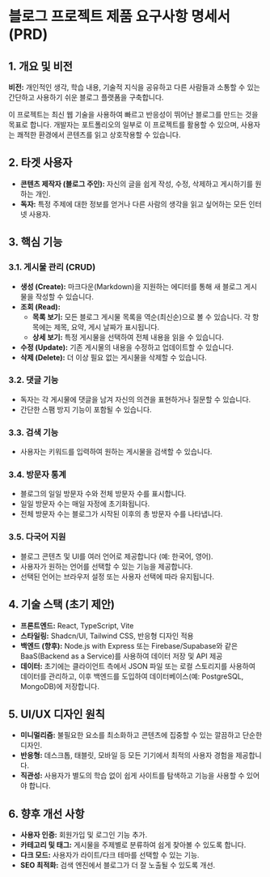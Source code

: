# 블로그 프로젝트 제품 요구사항 명세서 (PRD)

## 1. 개요 및 비전

**비전:** 개인적인 생각, 학습 내용, 기술적 지식을 공유하고 다른 사람들과 소통할 수 있는 간단하고 사용하기 쉬운 블로그 플랫폼을 구축합니다.

이 프로젝트는 최신 웹 기술을 사용하여 빠르고 반응성이 뛰어난 블로그를 만드는 것을 목표로 합니다. 개발자는 포트폴리오의 일부로 이 프로젝트를 활용할 수 있으며, 사용자는 쾌적한 환경에서 콘텐츠를 읽고 상호작용할 수 있습니다.

## 2. 타겟 사용자

*   **콘텐츠 제작자 (블로그 주인):** 자신의 글을 쉽게 작성, 수정, 삭제하고 게시하기를 원하는 개인.
*   **독자:** 특정 주제에 대한 정보를 얻거나 다른 사람의 생각을 읽고 싶어하는 모든 인터넷 사용자.

## 3. 핵심 기능

### 3.1. 게시물 관리 (CRUD)

*   **생성 (Create):** 마크다운(Markdown)을 지원하는 에디터를 통해 새 블로그 게시물을 작성할 수 있습니다.
*   **조회 (Read):**
    *   **목록 보기:** 모든 블로그 게시물 목록을 역순(최신순)으로 볼 수 있습니다. 각 항목에는 제목, 요약, 게시 날짜가 표시됩니다.
    *   **상세 보기:** 특정 게시물을 선택하여 전체 내용을 읽을 수 있습니다.
*   **수정 (Update):** 기존 게시물의 내용을 수정하고 업데이트할 수 있습니다.
*   **삭제 (Delete):** 더 이상 필요 없는 게시물을 삭제할 수 있습니다.

### 3.2. 댓글 기능

*   독자는 각 게시물에 댓글을 남겨 자신의 의견을 표현하거나 질문할 수 있습니다.
*   간단한 스팸 방지 기능이 포함될 수 있습니다.

### 3.3. 검색 기능

*   사용자는 키워드를 입력하여 원하는 게시물을 검색할 수 있습니다.

### 3.4. 방문자 통계

*   블로그의 일일 방문자 수와 전체 방문자 수를 표시합니다.
*   일일 방문자 수는 매일 자정에 초기화됩니다.
*   전체 방문자 수는 블로그가 시작된 이후의 총 방문자 수를 나타냅니다.

### 3.5. 다국어 지원

*   블로그 콘텐츠 및 UI를 여러 언어로 제공합니다 (예: 한국어, 영어).
*   사용자가 원하는 언어를 선택할 수 있는 기능을 제공합니다.
*   선택된 언어는 브라우저 설정 또는 사용자 선택에 따라 유지됩니다.

## 4. 기술 스택 (초기 제안)

*   **프론트엔드:** React, TypeScript, Vite
*   **스타일링:** Shadcn/UI, Tailwind CSS, 반응형 디자인 적용
*   **백엔드 (향후):** Node.js with Express 또는 Firebase/Supabase와 같은 BaaS(Backend as a Service)를 사용하여 데이터 저장 및 API 제공
*   **데이터:** 초기에는 클라이언트 측에서 JSON 파일 또는 로컬 스토리지를 사용하여 데이터를 관리하고, 이후 백엔드를 도입하여 데이터베이스(예: PostgreSQL, MongoDB)에 저장합니다.

## 5. UI/UX 디자인 원칙

*   **미니멀리즘:** 불필요한 요소를 최소화하고 콘텐츠에 집중할 수 있는 깔끔하고 단순한 디자인.
*   **반응형:** 데스크톱, 태블릿, 모바일 등 모든 기기에서 최적의 사용자 경험을 제공합니다.
*   **직관성:** 사용자가 별도의 학습 없이 쉽게 사이트를 탐색하고 기능을 사용할 수 있어야 합니다.

## 6. 향후 개선 사항

*   **사용자 인증:** 회원가입 및 로그인 기능 추가.
*   **카테고리 및 태그:** 게시물을 주제별로 분류하여 쉽게 찾아볼 수 있도록 합니다.
*   **다크 모드:** 사용자가 라이트/다크 테마를 선택할 수 있는 기능.
*   **SEO 최적화:** 검색 엔진에서 블로그가 더 잘 노출될 수 있도록 개선.

